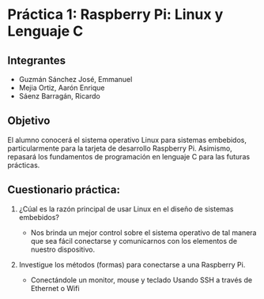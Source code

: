 # Práctica 1: Raspberry Pi: Linux y Lenguaje C

## Integrantes

* Guzmán Sánchez José, Emmanuel
* Mejia Ortiz, Aarón Enrique
* Sáenz Barragán, Ricardo

## Objetivo
El alumno conocerá el sistema operativo Linux para sistemas embebidos, particularmente para la tarjeta de
desarrollo Raspberry Pi. Asimismo, repasará los fundamentos de programación en lenguaje C para las futuras
prácticas.


## Cuestionario práctica:

1. ¿Cúal es la razón principal de usar Linux en el 
	diseño de sistemas embebidos?
	- Nos brinda un mejor control sobre el sistema operativo de tal manera que sea fácil conectarse y comunicarnos con los elementos de nuestro dispositivo.

2. Investigue los métodos (formas) para conectarse a una Raspberry Pi.

	-  Conectándole un monitor, mouse y teclado 
	Usando SSH a través de Ethernet o Wifi
